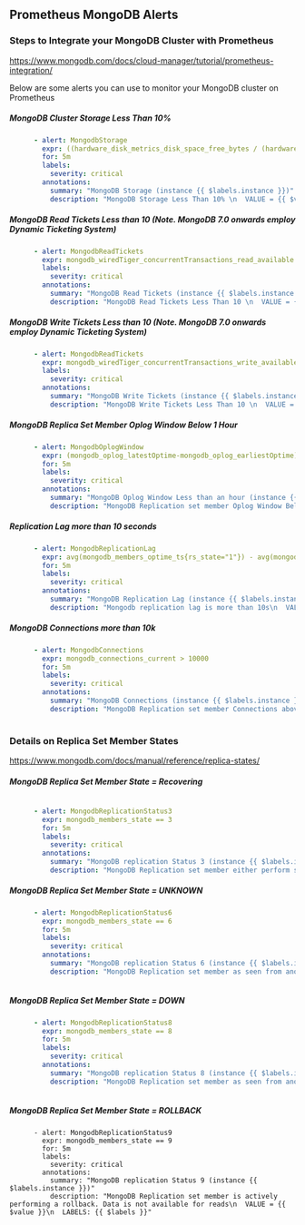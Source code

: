 ## Prometheus MongoDB Alerts

### Steps to Integrate your MongoDB Cluster with Prometheus

https://www.mongodb.com/docs/cloud-manager/tutorial/prometheus-integration/

Below are some alerts you can use to monitor your MongoDB cluster on Prometheus

##### MongoDB Cluster Storage Less Than 10%
    
```yaml
      - alert: MongodbStorage
        expr: ((hardware_disk_metrics_disk_space_free_bytes / (hardware_disk_metrics_disk_space_used_bytes{} + hardware_disk_metrics_disk_space_free_bytes{})) * 100) < 10
        for: 5m
        labels:
          severity: critical
        annotations:
          summary: "MongoDB Storage (instance {{ $labels.instance }})"
          description: "MongoDB Storage Less Than 10% \n  VALUE = {{ $value }}\n  LABELS: {{ $labels }}"          
```

##### MongoDB Read Tickets Less than 10 (Note. MongoDB 7.0 onwards employ Dynamic Ticketing System)
    
```yaml
      - alert: MongodbReadTickets
        expr: mongodb_wiredTiger_concurrentTransactions_read_available < 10
        labels:
          severity: critical
        annotations:
          summary: "MongoDB Read Tickets (instance {{ $labels.instance }})"
          description: "MongoDB Read Tickets Less Than 10 \n  VALUE = {{ $value }}\n  LABELS: {{ $labels }}"          
```

##### MongoDB Write Tickets Less than 10 (Note. MongoDB 7.0 onwards employ Dynamic Ticketing System)
    
```yaml
      - alert: MongodbReadTickets
        expr: mongodb_wiredTiger_concurrentTransactions_write_available < 10
        labels:
          severity: critical
        annotations:
          summary: "MongoDB Write Tickets (instance {{ $labels.instance }})"
          description: "MongoDB Write Tickets Less Than 10 \n  VALUE = {{ $value }}\n  LABELS: {{ $labels }}"          
```


##### MongoDB Replica Set Member Oplog Window Below 1 Hour
    
```yaml
      - alert: MongodbOplogWindow
        expr: (mongodb_oplog_latestOptime-mongodb_oplog_earliestOptime) < 3600
        for: 5m
        labels:
          severity: critical
        annotations:
          summary: "MongoDB Oplog Window Less than an hour (instance {{ $labels.instance }})"
          description: "MongoDB Replication set member Oplog Window Below 1 hour \n  VALUE = {{ $value }}\n  LABELS: {{ $labels }}"          
```

##### Replication Lag more than 10 seconds
    
```yaml
      - alert: MongodbReplicationLag
        expr: avg(mongodb_members_optime_ts{rs_state="1"}) - avg(mongodb_members_optime_ts{rs_state="2"}) > 10
        for: 5m
        labels:
          severity: critical
        annotations:
          summary: "MongoDB Replication Lag (instance {{ $labels.instance }})"
          description: "Mongodb replication lag is more than 10s\n  VALUE = {{ $value }}\n  LABELS: {{ $labels }}"      
```

##### MongoDB Connections more than 10k
    
```yaml
      - alert: MongodbConnections
        expr: mongodb_connections_current > 10000
        for: 5m
        labels:
          severity: critical
        annotations:
          summary: "MongoDB Connections (instance {{ $labels.instance }})"
          description: "MongoDB Replication set member Connections above 10k\n  VALUE = {{ $value }}\n  LABELS: {{ $labels }}"     
          
```     
### Details on Replica Set Member States

https://www.mongodb.com/docs/manual/reference/replica-states/

##### MongoDB Replica Set Member State = Recovering
    
```yaml

      - alert: MongodbReplicationStatus3
        expr: mongodb_members_state == 3
        for: 5m
        labels:
          severity: critical
        annotations:
          summary: "MongoDB replication Status 3 (instance {{ $labels.instance }})"
          description: "MongoDB Replication set member either perform startup self-checks, or transition from completing a rollback or resync\n  VALUE = {{ $value }}\n  LABELS: {{ $labels }}"       
```

##### MongoDB Replica Set Member State = UNKNOWN
    
```yaml
      - alert: MongodbReplicationStatus6
        expr: mongodb_members_state == 6
        for: 5m
        labels:
          severity: critical
        annotations:
          summary: "MongoDB replication Status 6 (instance {{ $labels.instance }})"
          description: "MongoDB Replication set member as seen from another member of the set, is not yet known\n  VALUE = {{ $value }}\n  LABELS: {{ $labels }}"
    
```

##### MongoDB Replica Set Member State = DOWN
    
```yaml
      - alert: MongodbReplicationStatus8
        expr: mongodb_members_state == 8
        for: 5m
        labels:
          severity: critical
        annotations:
          summary: "MongoDB replication Status 8 (instance {{ $labels.instance }})"
          description: "MongoDB Replication set member as seen from another member of the set, is unreachable\n  VALUE = {{ $value }}\n  LABELS: {{ $labels }}"
 
```


##### MongoDB Replica Set Member State = ROLLBACK
    
```
      - alert: MongodbReplicationStatus9
        expr: mongodb_members_state == 9
        for: 5m
        labels:
          severity: critical
        annotations:
          summary: "MongoDB replication Status 9 (instance {{ $labels.instance }})"
          description: "MongoDB Replication set member is actively performing a rollback. Data is not available for reads\n  VALUE = {{ $value }}\n  LABELS: {{ $labels }}"
```

